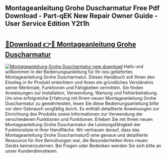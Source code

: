 ## Montageanleitung Grohe Duscharmatur Free Pdf Download - Part-qEK New Repair Owner Guide - User Service Edition Y2t1h

# <h2><a href="http://df8bzu.blite.top/?on=Montageanleitung+Grohe+Duscharmatur">🔗Download 👉🔴 Montageanleitung Grohe Duscharmatur</a></h2>

[![Montageanleitung Grohe Duscharmatur new download](https://i.imgur.com/lujVjoI.png)](http://df8bzu.blite.top/?on=Montageanleitung+Grohe+Duscharmatur)
Hallo und willkommen in der Bedienungsanleitung für Ihr neu geliefertes Montageanleitung Grohe Duscharmatur. Dieses Handbuch soll Ihnen den Einstieg in Ihr Produkt erleichtern und Ihnen ein gründliches Verständnis seiner Merkmale, Funktionen und Fähigkeiten vermitteln. Sie finden Anweisungen zur Installation, Verwendung, Wartung und Fehlerbehebung. Um eine erfolgreiche Erfahrung mit Ihrem neuen Montageanleitung Grohe Duscharmatur zu gewährleisten, lesen Sie diese Bedienungsanleitung bitte vor dem Gebrauch sorgfältig durch. Es enthält detaillierte Anweisungen zur Einrichtung des Produkts sowie Informationen zur Verwendung der verschiedenen Funktionen und Funktionen. Erleben Sie mit Ihrem neuen Montageanleitung Grohe Duscharmatur die Leistungsfähigkeit der Funktionsliste in Ihrer Handfläche. Wir vertrauen darauf, dass das Montageanleitung Grohe DuscharmaturD eine genaue und detaillierte Ressource für Ihre Bemühungen war, die Besonderheiten Ihres neuen Geräts kennenzulernen. Bei Fragen oder Bedenken wenden Sie sich bitte an unser Kundendienstteam.
